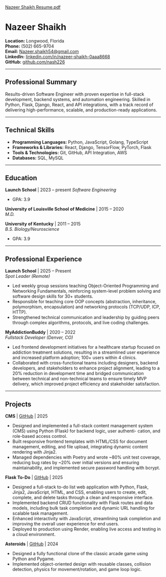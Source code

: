 [Nazeer Shaikh Resume.pdf](https://github.com/user-attachments/files/22352156/Nazeer.Shaikh.Resume-4.pdf)

# Nazeer Shaikh

**Location:** Longwood, Florida  
**Phone:** (502) 665-9704  
**Email:** [Nazeer.shaikh54@gmail.com](mailto:Nazeer.shaikh54@gmail.com)  
**LinkedIn:** [linkedin.com/in/nazeer-shaikh-0aaa8668](https://www.linkedin.com/in/nazeer-shaikh-0aaa8668/)  
**GitHub:** [github.com/nash226](https://github.com/nash226/)

---

## Professional Summary
Results-driven Software Engineer with proven expertise in full-stack development, backend systems, and automation engineering. Skilled in Python, Flask, Django, React, and API integrations, with a track record of delivering high-performance, scalable, and production-ready applications.

---

## Technical Skills
- **Programming Languages:** Python, JavaScript, Golang, TypeScript  
- **Frameworks & Libraries:** React, Django, TensorFlow, PyTorch, Flask  
- **Tools & Technologies:** Git, GitHub, API Integration, AWS  
- **Databases:** SQL, MySQL  

---

## Education

**Launch School** | 2023 – present
*Software Engineering*  
- GPA: 3.9  

**University of Louisville School of Medicine** | 2015 – 2020  
*M.D.*  

**University of Kentucky** | 2011 – 2015  
*B.S. Biology/Neuroscience*  
- GPA: 3.9  

---

## Professional Experience

**Launch School** | 2025 – Present  
*Spot Leader (Remote)*  
- Led weekly group sessions teaching Object-Oriented Programming and Networking Fundamentals, reinforcing system-level problem
solving and software design skills for 30+ students.
- Responsible for teaching core OOP concepts (abstraction, inheritance, polymorphism, encapsulation) and networking protocols
(TCP/UDP, ICP, HTTP).
- Strengthened technical communication and leadership by guiding peers through complex algorithms, protocols, and live coding
challenges.

**MyAddictionBuddy** | 2020 – 2022  
*Fullstack Developer (Denver, CO)*  
- Led frontend development initiatives for a healthcare startup focused on addiction treatment solutions, resulting in a streamlined user
experience and increased platform adoption; 100+ users within 4 clinics.
- Collaborated with cross-functional teams including designers, backend developers, and stakeholders to enhance project alignment,
leading to a 20% reduction in development time and bridged communication between technical and non-technical teams to ensure
timely MVP delivery, which improved project efficiency and stakeholder satisfaction.

---

## Projects

**CMS** | [GitHub](https://github.com/nash226/cms) | 2025
- Designed and implemented a full-stack content management system (CMS) using Python (Flask) for backend logic, user authenti-
cation, and role-based access control.
- Built responsive frontend templates with HTML/CSS for document management, editing, and file upload, integrating dynamic
content rendering with Jinja2.
- Managed dependencies with Poetry and wrote ~80% unit test coverage, reducing bug rates by ~20% over initial versions and ensuring
maintainability, and implemented secure password handling with bcrypt.

**Flask To-Do** | [GitHub](https://github.com/nash226/Flask_to-do) | 2025  
- Designed a full-stack to-do list web application with Python, Flask, Jinja2, JavaScript, HTML, and CSS, enabling users to create,
edit, complete, and delete tasks through a clean and responsive interface.
- Implemented backend CRUD functionality with Flask routes and data models, including bulk task completion and dynamic URL
handling for scalable task management.
- Enhanced interactivity with JavaScript, streamlining task completion and improving the overall user experience for end users.
- Deployed to production using Render, enabling live access and testing in a cloud environment. 

**Asteroids** | [GitHub](https://github.com/nash226/asteroids) | 2024 
- Designed a fully functional clone of the classic arcade game using Python and Pygame.  
- Implemented object-oriented design with reusable classes, collision detection, physics for movement/rotation, and game loop logic.  

